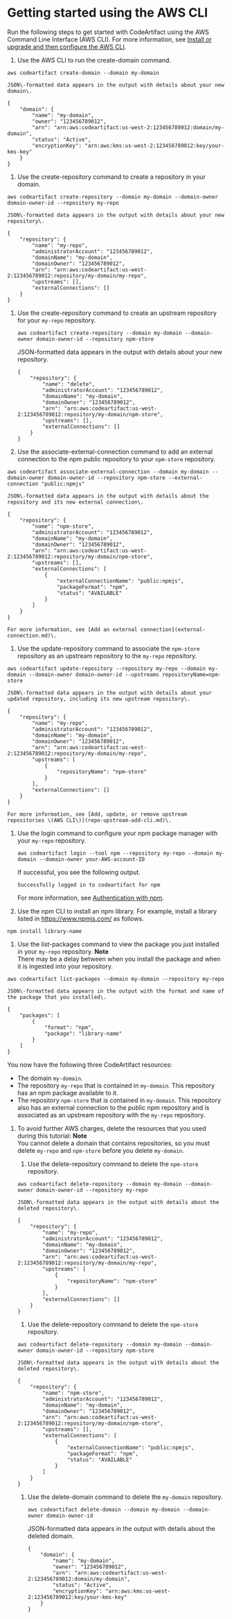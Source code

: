 # Getting started using the AWS CLI<a name="getting-started-cli"></a>

 Run the following steps to get started with CodeArtifact using the AWS Command Line Interface \(AWS CLI\)\. For more information, see [Install or upgrade and then configure the AWS CLI](get-set-up-install-cli.md)\.

1.  Use the AWS CLI to run the create\-domain command\. 

   ```
   aws codeartifact create-domain --domain my-domain
   ```

    JSON\-formatted data appears in the output with details about your new domain\. 

   ```
   {
       "domain": {
           "name": "my-domain",
           "owner": "123456789012",
           "arn": "arn:aws:codeartifact:us-west-2:123456789012:domain/my-domain",
           "status": "Active",
           "encryptionKey": "arn:aws:kms:us-west-2:123456789012:key/your-kms-key"
       }
   }
   ```

1.  Use the create\-repository command to create a repository in your domain\.

   ```
   aws codeartifact create-repository --domain my-domain --domain-owner domain-owner-id --repository my-repo
   ```

    JSON\-formatted data appears in the output with details about your new repository\. 

   ```
   {
       "repository": {
           "name": "my-repo",
           "administratorAccount": "123456789012",
           "domainName": "my-domain",
           "domainOwner": "123456789012",
           "arn": "arn:aws:codeartifact:us-west-2:123456789012:repository/my-domain/my-repo",
           "upstreams": [],
           "externalConnections": []
       }
   }
   ```

1. Use the create\-repository command to create an upstream repository for your `my-repo` repository\.

   ```
   aws codeartifact create-repository --domain my-domain --domain-owner domain-owner-id --repository npm-store
   ```

    JSON\-formatted data appears in the output with details about your new repository\.

   ```
   {
       "repository": {
           "name": "delete",
           "administratorAccount": "123456789012",
           "domainName": "my-domain",
           "domainOwner": "123456789012",
           "arn": "arn:aws:codeartifact:us-west-2:123456789012:repository/my-domain/npm-store",
           "upstreams": [],
           "externalConnections": []
       }
   }
   ```

1.  Use the associate\-external\-connection command to add an external connection to the npm public repository to your `npm-store` repository\. 

   ```
   aws codeartifact associate-external-connection --domain my-domain --domain-owner domain-owner-id --repository npm-store --external-connection "public:npmjs"
   ```

    JSON\-formatted data appears in the output with details about the repository and its new external connection\.

   ```
   {
       "repository": {
           "name": "npm-store",
           "administratorAccount": "123456789012",
           "domainName": "my-domain",
           "domainOwner": "123456789012",
           "arn": "arn:aws:codeartifact:us-west-2:123456789012:repository/my-domain/npm-store",
           "upstreams": [],
           "externalConnections": [
               {
                   "externalConnectionName": "public:npmjs",
                   "packageFormat": "npm",
                   "status": "AVAILABLE"
               }
           ]
       }
   }
   ```

    For more information, see [Add an external connection](external-connection.md)\. 

1.  Use the update\-repository command to associate the `npm-store` repository as an upstream repository to the `my-repo` repository\. 

   ```
   aws codeartifact update-repository --repository my-repo --domain my-domain --domain-owner domain-owner-id --upstreams repositoryName=npm-store
   ```

    JSON\-formatted data appears in the output with details about your updated repository, including its new upstream repository\.

   ```
   {
       "repository": {
           "name": "my-repo",
           "administratorAccount": "123456789012",
           "domainName": "my-domain",
           "domainOwner": "123456789012",
           "arn": "arn:aws:codeartifact:us-west-2:123456789012:repository/my-domain/my-repo",
           "upstreams": [
               {
                   "repositoryName": "npm-store"
               }
           ],
           "externalConnections": []
       }
   }
   ```

    For more information, see [Add, update, or remove upstream repositories \(AWS CLI\)](repo-upstream-add-cli.md)\. 

1. Use the login command to configure your npm package manager with your `my-repo` repository\. 

   ```
   aws codeartifact login --tool npm --repository my-repo --domain my-domain --domain-owner your-AWS-account-ID
   ```

   If successful, you see the following output\.

   ```
   Successfully logged in to codeartifact for npm
   ```

    For more information, see [Authentication with npm](npm-auth.md)\. 

1.  Use the npm CLI to install an npm library\. For example, install a library listed in [https://www\.npmjs\.com/](https://www.npmjs.com/) as follows\. 

   ```
   npm install library-name
   ```

1.  Use the list\-packages command to view the package you just installed in your `my-repo` repository\. 
**Note**  
 There may be a delay between when you install the package and when it is ingested into your repository\. 

   ```
   aws codeartifact list-packages --domain my-domain --repository my-repo
   ```

    JSON\-formatted data appears in the output with the format and name of the package that you installed\. 

   ```
   {
       "packages": [
           {
               "format": "npm",
               "package": "library-name"
           }
       ]
   }
   ```

   You now have the following three CodeArtifact resources: 
   +  The domain `my-domain`\. 
   +  The repository `my-repo` that is contained in `my-domain`\. This repository has an npm package available to it\. 
   +  The repository `npm-store` that is contained in `my-domain`\. This repository also has an external connection to the public npm repository and is associated as an upstream repository with the `my-repo` repository\. 

1. To avoid further AWS charges, delete the resources that you used during this tutorial: 
**Note**  
 You cannot delete a domain that contains repositories, so you must delete `my-repo` and `npm-store` before you delete `my-domain`\. 

   1.  Use the delete\-repository command to delete the `npm-store` repository\. 

      ```
      aws codeartifact delete-repository --domain my-domain --domain-owner domain-owner-id --repository my-repo
      ```

       JSON\-formatted data appears in the output with details about the deleted repository\. 

      ```
      {
          "repository": {
              "name": "my-repo",
              "administratorAccount": "123456789012",
              "domainName": "my-domain",
              "domainOwner": "123456789012",
              "arn": "arn:aws:codeartifact:us-west-2:123456789012:repository/my-domain/my-repo",
              "upstreams": [
                  {
                      "repositoryName": "npm-store"
                  }
              ],
              "externalConnections": []
          }
      }
      ```

   1.  Use the delete\-repository command to delete the `npm-store` repository\. 

      ```
      aws codeartifact delete-repository --domain my-domain --domain-owner domain-owner-id --repository npm-store
      ```

       JSON\-formatted data appears in the output with details about the deleted repository\.

      ```
      {
          "repository": {
              "name": "npm-store",
              "administratorAccount": "123456789012",
              "domainName": "my-domain",
              "domainOwner": "123456789012",
              "arn": "arn:aws:codeartifact:us-west-2:123456789012:repository/my-domain/npm-store",
              "upstreams": [],
              "externalConnections": [
                  {
                      "externalConnectionName": "public:npmjs",
                      "packageFormat": "npm",
                      "status": "AVAILABLE"
                  }
              ]
          }
      }
      ```

   1. Use the delete\-domain command to delete the `my-domain` repository\. 

      ```
      aws codeartifact delete-domain --domain my-domain --domain-owner domain-owner-id
      ```

       JSON\-formatted data appears in the output with details about the deleted domain\.

      ```
      {
          "domain": {
              "name": "my-domain",
              "owner": "123456789012",
              "arn": "arn:aws:codeartifact:us-west-2:123456789012:domain/my-domain",
              "status": "Active",
              "encryptionKey": "arn:aws:kms:us-west-2:123456789012:key/your-kms-key"
          }
      }
      ```
